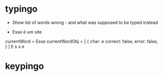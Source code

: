 # typingo

- Show list of words wrong - and what was supposed to be typed instead 

- Esse é um site

currentWord = Esse
currentWordObj = [
    {
        char: e
        correct: false,
        error: false,
    }
]
<span>E<span>
<span>s<span>
<span>s<span>
<span>e<span>
# keypingo
